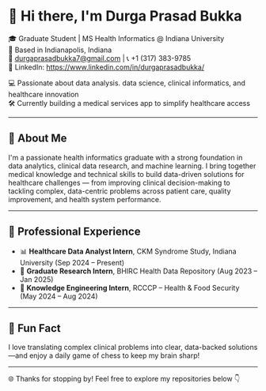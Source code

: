 # 👋 Hi there, I'm Durga Prasad Bukka

🎓 Graduate Student | MS Health Informatics @ Indiana University  
📍 Based in Indianapolis, Indiana  
📧 durgaprasadbukka7@gmail.com | 📞 +1 (317) 383-9785  
🔗 LinkedIn: https://www.linkedin.com/in/durgaprasadbukka/ 

💻 Passionate about data analysis. data science, clinical informatics, and healthcare innovation  
🛠️ Currently building a medical services app to simplify healthcare access

---
## 💼 About Me
I'm a passionate health informatics graduate with a strong foundation in data analytics, clinical data research, and machine learning. I bring together medical knowledge and technical skills to build data-driven solutions for healthcare challenges — from improving clinical decision-making to tackling complex, data-centric problems across patient care, quality improvement, and health system performance.

---

## 🧪 Professional Experience
-  📊 **Healthcare Data Analyst Intern**, CKM Syndrome Study, Indiana University (Sep 2024 – Present)
- 🧠 **Graduate Research Intern**, BHIRC Health Data Repository (Aug 2023 – Jan 2025)  
- 🤝 **Knowledge Engineering Intern**, RCCCP – Health & Food Security (May 2024 – Aug 2024)

---
## 🧠 Fun Fact
I love translating complex clinical problems into clear, data-backed solutions—and enjoy a daily game of chess to keep my brain sharp!

---
🌐 Thanks for stopping by! Feel free to explore my repositories below 👇

